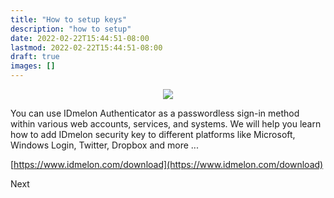 ```yaml
---
title: "How to setup keys"
description: "how to setup"
date: 2022-02-22T15:44:51-08:00
lastmod: 2022-02-22T15:44:51-08:00
draft: true
images: []
---
```


<p align="center">
    <img src="/images/vendor/arts/pt-dl.png">
</p>

<p>You can use IDmelon Authenticator as a passwordless sign-in method within various web accounts, services, and systems.
We will help you learn how to add IDmelon security key to different platforms like Microsoft, Windows Login, Twitter, Dropbox and more ...</p>

[https://www.idmelon.com/download](https://www.idmelon.com/download)

<a role="button" class="btn btn-outline-primary">Next</a>

<style>@media (max-width: 480px) {.navbar, .footer { display: none; }}</style>
